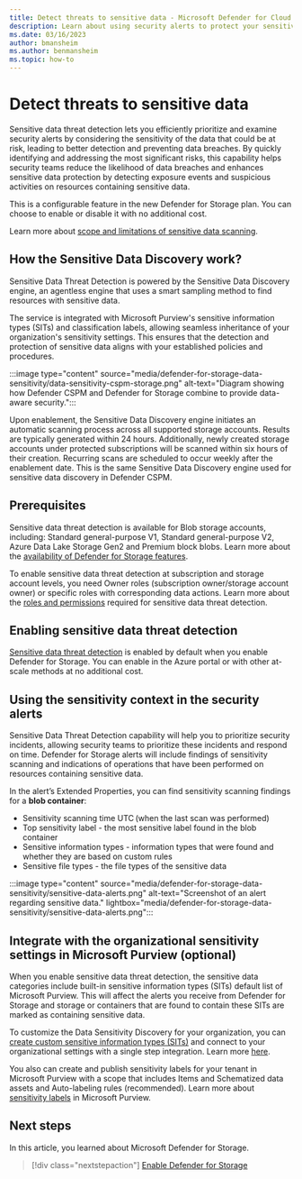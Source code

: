 ```yaml
---
title: Detect threats to sensitive data - Microsoft Defender for Cloud
description: Learn about using security alerts to protect your sensitive data from exposure.
ms.date: 03/16/2023
author: bmansheim
ms.author: benmansheim
ms.topic: how-to
---
```


# Detect threats to sensitive data

Sensitive data threat detection lets you efficiently prioritize and examine security alerts by considering the sensitivity of the data that could be at risk, leading to better detection and preventing data breaches. By quickly identifying and addressing the most significant risks, this capability helps security teams reduce the likelihood of data breaches and enhances sensitive data protection by detecting exposure events and suspicious activities on resources containing sensitive data. 

This is a configurable feature in the new Defender for Storage plan. You can choose to enable or disable it with no additional cost.

Learn more about [scope and limitations of sensitive data scanning](concept-data-security-posture-prepare.md).

## How the Sensitive Data Discovery work?

Sensitive Data Threat Detection is powered by the Sensitive Data Discovery engine, an agentless engine that uses a smart sampling method to find resources with sensitive data.

The service is integrated with Microsoft Purview's sensitive information types (SITs) and classification labels, allowing seamless inheritance of your organization's sensitivity settings. This ensures that the detection and protection of sensitive data aligns with your established policies and procedures.

:::image type="content" source="media/defender-for-storage-data-sensitivity/data-sensitivity-cspm-storage.png" alt-text="Diagram showing how Defender CSPM and Defender for Storage combine to provide data-aware security.":::

Upon enablement, the Sensitive Data Discovery engine initiates an automatic scanning process across all supported storage accounts. Results are typically generated within 24 hours. Additionally, newly created storage accounts under protected subscriptions will be scanned within six hours of their creation. Recurring scans are scheduled to occur weekly after the enablement date. This is the same Sensitive Data Discovery engine used for sensitive data discovery in Defender CSPM.

## Prerequisites

Sensitive data threat detection is available for Blob storage accounts, including: Standard general-purpose V1, Standard general-purpose V2, Azure Data Lake Storage Gen2 and Premium block blobs. Learn more about the [availability of Defender for Storage features](defender-for-storage-introduction.md#availability).

To enable sensitive data threat detection at subscription and storage account levels, you need Owner roles (subscription owner/storage account owner) or specific roles with corresponding data actions.
Learn more about the [roles and permissions](support-matrix-defender-for-storage.md) required for sensitive data threat detection.

## Enabling sensitive data threat detection

[Sensitive data threat detection](defender-for-storage-data-sensitivity.md) is enabled by default when you enable Defender for Storage. You can enable in the Azure portal or with other at-scale methods at no additional cost.

## Using the sensitivity context in the security alerts

Sensitive Data Threat Detection capability will help you to prioritize security incidents, allowing security teams to prioritize these incidents and respond on time. Defender for Storage alerts will include findings of sensitivity scanning and indications of operations that have been performed on resources containing sensitive data.

In the alert’s Extended Properties, you can find sensitivity scanning findings for a **blob container**: 

- Sensitivity scanning time UTC (when the last scan was performed)
- Top sensitivity label - the most sensitive label found in the blob container
- Sensitive information types - information types that were found and whether they are based on custom rules
- Sensitive file types - the file types of the sensitive data

:::image type="content" source="media/defender-for-storage-data-sensitivity/sensitive-data-alerts.png" alt-text="Screenshot of an alert regarding sensitive data." lightbox="media/defender-for-storage-data-sensitivity/sensitive-data-alerts.png":::

## Integrate with the organizational sensitivity settings in Microsoft Purview (optional)

When you enable sensitive data threat detection, the sensitive data categories include built-in sensitive information types (SITs) default list of Microsoft Purview. This will affect the alerts you receive from Defender for Storage and storage or containers that are found to contain these SITs are marked as containing sensitive data.

To customize the Data Sensitivity Discovery for your organization, you can [create custom sensitive information types (SITs)](/microsoft-365/compliance/create-a-custom-sensitive-information-type) and connect to your organizational settings with a single step integration. Learn more [here](episode-two.md).

You also can create and publish sensitivity labels for your tenant in Microsoft Purview with a scope that includes Items and Schematized data assets and Auto-labeling rules (recommended). Learn more about [sensitivity labels](/microsoft-365/compliance/sensitivity-labels) in Microsoft Purview.

## Next steps

In this article, you learned about Microsoft Defender for Storage.

> [!div class="nextstepaction"]
> [Enable Defender for Storage](enable-enhanced-security.md)
